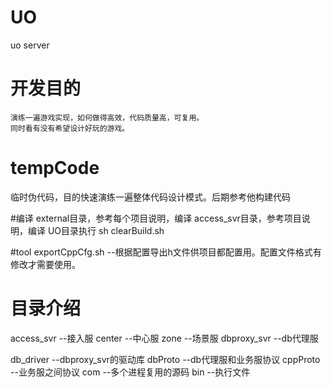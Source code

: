 # UO
uo server

# 开发目的
	演练一遍游戏实现，如何做得高效，代码质量高，可复用。
	同时看有没有希望设计好玩的游戏。

# tempCode
临时伪代码，目的快速演练一遍整体代码设计模式。后期参考他构建代码

#编译
external目录，参考每个项目说明，编译
access_svr目录，参考项目说明，编译
UO目录执行 sh clearBuild.sh

#tool
  exportCppCfg.sh --根据配置导出h文件供项目都配置用。配置文件格式有修改才需要使用。

# 目录介绍
access_svr   --接入服
center		 --中心服
zone		 --场景服
dbproxy_svr  --db代理服

db_driver	 --dbproxy_svr的驱动库
dbProto		 --db代理服和业务服协议
cppProto	 --业务服之间协议
com			 --多个进程复用的源码
bin			 --执行文件
